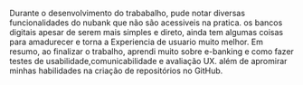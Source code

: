 Durante o desenvolvimento do trababalho, pude notar diversas funcionalidades do nubank que não são acessiveis na pratica. os bancos digitais apesar de serem mais simples e direto, ainda tem algumas coisas para amadurecer e torna a Experiencia de usuario muito melhor.
Em resumo, ao finalizar o trabalho, aprendi muito sobre e-banking e como fazer testes de usabilidade,comunicabilidade e avaliação UX. além de apromirar minhas habilidades na criação de repositórios no GitHub. 
